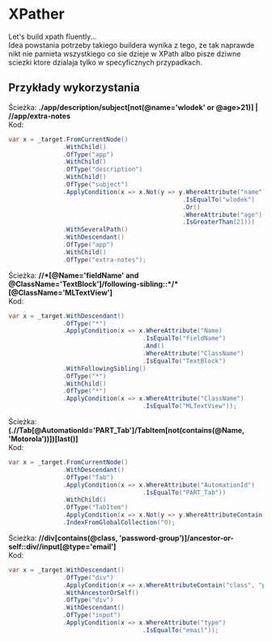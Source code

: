 # XPather
Let's build xpath fluently...  
Idea powstania potrzeby takiego buildera wynika z tego, że tak naprawde nikt nie pamieta wszystkiego co sie dzieje w XPath albo pisze dziwne sciezki ktore dzialaja tylko w specyficznych przypadkach.
## Przykłady wykorzystania
Ścieżka: **./app/description/subject[not(@name='wlodek' or @age>21)] | //app/extra-notes**  
Kod:   
```java
var x = _target.FromCurrentNode()
               .WithChild()
               .OfType("app")
               .WithChild()
               .OfType("description")
               .WithChild()
               .OfType("subject")
               .ApplyCondition(x => x.Not(y => y.WhereAttribute("name")
                                                .IsEqualTo("wlodek")
                                                .Or()
                                                .WhereAttribute("age")
                                                .IsGreaterThan(21)))
               .WithSeveralPath()
               .WithDescendant()
               .OfType("app")
               .WithChild()
               .OfType("extra-notes");
```  

Ścieżka: **//\*[@Name='fieldName' and @ClassName='TextBlock']/following-sibling::*/\*[@ClassName='MLTextView']**  
Kod:   
```java
var x = _target.WithDescendant()
               .OfType("*")
               .ApplyCondition(x => x.WhereAttribute("Name)
                                     .IsEqualTo("fieldName")
                                     .And()
                                     .WhereAttribute("ClassName")
                                     .IsEqualTo("TextBlock")
               .WithFollowingSibling()
               .OfType("*")
               .WithChild()
               .OfType("*")
               .ApplyCondition(x => x.WhereAttribute("ClassName")
                                     .IsEqualTo("MLTextView"));
```

Ścieżka: **(.//Tab[@AutomationId='PART_Tab']/TabItem[not(contains(@Name, 'Motorola'))])[last()]**  
Kod:
```java
var x = _target.FromCurrentNode()
               .WithDescendant()
               .OfType("Tab")
               .ApplyCondition(x => x.WhereAttribute("AutomationId")
                                     .IsEqualTo("PART_Tab"))
               .WithChild()
               .OfType("TabItem")
               .ApplyCondition(x => x.Not(y => y.WhereAttributeContain("Name", "Motorola")))
               .IndexFromGlobalCollection(^0);
```

Ścieżka: **//div[contains(@class, 'password-group')]/ancestor-or-self::div//input[@type='email']**  
Kod:  
```java
var x = _target.WithDescendant()
               .OfType("div")
               .ApplyCondition(x => x.WhereAttributeContain("class", "password-group"))
               .WithAncestorOrSelf()
               .OfType("div")
               .WithDescendant()
               .OfType("input")
               .ApplyCondition(x => x.WhereAttribute("type")
                                     .IsEqualTo("email"));
```
